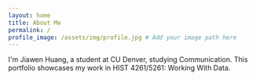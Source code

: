 ```yaml
---
layout: home
title: About Me
permalink: /
profile_image: /assets/img/profile.jpg # Add your image path here
---
```


I'm Jiawen Huang, a student at CU Denver, studying Communication. This portfolio showcases my work in HIST 4261/5261: Working With Data.
